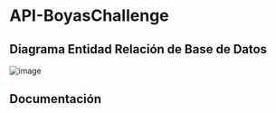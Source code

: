# API-BoyasChallenge
## Diagrama Entidad Relación de Base de Datos
![image](https://user-images.githubusercontent.com/79877273/132972675-18f216f8-4a27-42bc-aec2-368b6676934b.png)
## Documentación

